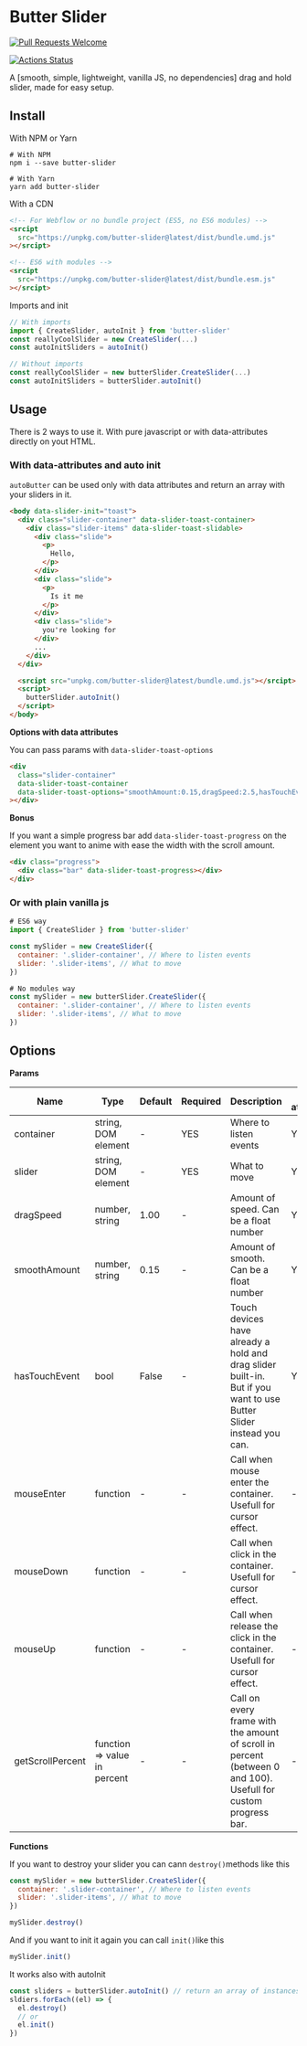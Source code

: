 # Butter Slider

[![Pull Requests Welcome](https://img.shields.io/badge/PRs-welcome-brightgreen.svg?style=flat)](http://makeapullrequest.com)

[![Actions Status](https://github.com/armandsalle/Slider/workflows/Build/badge.svg)](https://github.com/armandsalle/Slider/actions)

A [smooth, simple, lightweight, vanilla JS, no dependencies] drag and hold slider, made for easy setup.

## Install

With NPM or Yarn

```
# With NPM
npm i --save butter-slider

# With Yarn
yarn add butter-slider
```

With a CDN

```html
<!-- For Webflow or no bundle project (ES5, no ES6 modules) -->
<srcipt
  src="https://unpkg.com/butter-slider@latest/dist/bundle.umd.js"
></srcipt>

<!-- ES6 with modules -->
<srcipt
  src="https://unpkg.com/butter-slider@latest/dist/bundle.esm.js"
></srcipt>
```

Imports and init

```js
// With imports
import { CreateSlider, autoInit } from 'butter-slider'
const reallyCoolSlider = new CreateSlider(...)
const autoInitSliders = autoInit()
```

```js
// Without imports
const reallyCoolSlider = new butterSlider.CreateSlider(...)
const autoInitSliders = butterSlider.autoInit()
```

## Usage

There is 2 ways to use it. With pure javascript or with data-attributes directly on yout HTML.

### With data-attributes and auto init

`autoButter` can be used only with data attributes and return an array with your sliders in it.

```html
<body data-slider-init="toast">
  <div class="slider-container" data-slider-toast-container>
    <div class="slider-items" data-slider-toast-slidable>
      <div class="slide">
        <p>
          Hello,
        </p>
      </div>
      <div class="slide">
        <p>
          Is it me
        </p>
      </div>
      <div class="slide">
        you're looking for
      </div>
      ...
    </div>
  </div>

  <srcipt src="unpkg.com/butter-slider@latest/bundle.umd.js"></srcipt>
  <script>
    butterSlider.autoInit()
  </script>
</body>
```

**Options with data attributes**

You can pass params with `data-slider-toast-options`

```html
<div
  class="slider-container"
  data-slider-toast-container
  data-slider-toast-options="smoothAmount:0.15,dragSpeed:2.5,hasTouchEvent:false"
></div>
```

**Bonus**

If you want a simple progress bar add `data-slider-toast-progress` on the element you want to anime with ease the width with the scroll amount.

```html
<div class="progress">
  <div class="bar" data-slider-toast-progress></div>
</div>
```

### Or with plain vanilla js

```js
# ES6 way
import { CreateSlider } from 'butter-slider'

const mySlider = new CreateSlider({
  container: '.slider-container', // Where to listen events
  slider: '.slider-items', // What to move
})

# No modules way
const mySlider = new butterSlider.CreateSlider({
  container: '.slider-container', // Where to listen events
  slider: '.slider-items', // What to move
})
```

## Options

**Params**

| Name             | Type                         | Default | Required | Description                                                                                                             | Data-atributes |
| ---------------- | ---------------------------- | ------- | -------- | ----------------------------------------------------------------------------------------------------------------------- | -------------- |
| container        | string, DOM element          | -       | YES      | Where to listen events                                                                                                  | YES            |
| slider           | string, DOM element          | -       | YES      | What to move                                                                                                            | YES            |
| dragSpeed        | number, string               | 1.00    | -        | Amount of speed. Can be a float number                                                                                  | YES            |
| smoothAmount     | number, string               | 0.15    | -        | Amount of smooth. Can be a float number                                                                                 | YES            |
| hasTouchEvent    | bool                         | False   | -        | Touch devices have already a hold and drag slider built-in.<br /> But if you want to use Butter Slider instead you can. | YES            |
| mouseEnter       | function                     | -       | -        | Call when mouse enter the container. Usefull for cursor effect.                                                         | -              |
| mouseDown        | function                     | -       | -        | Call when click in the container. Usefull for cursor effect.                                                            | -              |
| mouseUp          | function                     | -       | -        | Call when release the click in the container. Usefull for cursor effect.                                                | -              |
| getScrollPercent | function => value in percent | -       | -        | Call on every frame with the amount of scroll in percent (between 0 and 100). Usefull for custom progress bar.          | -              |

**Functions**

If you want to destroy your slider you can cann `destroy()`methods like this

```js
const mySlider = new butterSlider.CreateSlider({
  container: '.slider-container', // Where to listen events
  slider: '.slider-items', // What to move
})

mySlider.destroy()
```

And if you want to init it again you can call `init()`like this

```js
mySlider.init()
```

It works also with autoInit

```js
const sliders = butterSlider.autoInit() // return an array of instances of sliders
sldiers.forEach((el) => {
  el.destroy()
  // or
  el.init()
})
```

